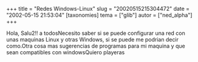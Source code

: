 +++
title = "Redes Windows-Linux"
slug = "20020515215304472"
date = "2002-05-15 21:53:04"
[taxonomies]
tema = ["glib"]
autor = ["ned_alpha"]
+++

Hola, Salu2!! a todosNecesito saber si se puede configurar una red con
unas maquinas Linux y otras Windows, si se puede me podrian decir
como.Otra cosa mas sugerencias de programas para mi maquina y que sean
compatibles con windowsQuiero playeras

